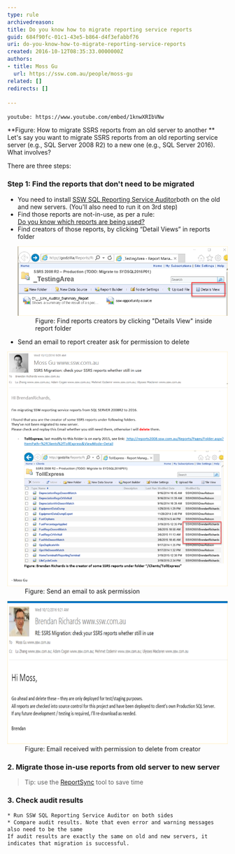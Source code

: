 ```yaml
---
type: rule
archivedreason: 
title: Do you know how to migrate reporting service reports
guid: 684f90fc-01c1-43e5-b864-d4f3efabbf76
uri: do-you-know-how-to-migrate-reporting-service-reports
created: 2016-10-12T08:35:33.0000000Z
authors:
- title: Moss Gu
  url: https://ssw.com.au/people/moss-gu
related: []
redirects: []

---
```


`youtube: https://www.youtube.com/embed/1knwXRIbVNw`
 
 **Figure: How to migrate SSRS reports from an old server to another
** 
Let's say you want to migrate SSRS reports from an old reporting service server (e.g., SQL Server 2008 R2) to a new one (e.g., SQL Server 2016). What involves?

There are three steps:

<!--endintro-->

###  Step 1: Find the reports that don't need to be migrated

* You need to install [SSW SQL Reporting Service Auditor](https://www.ssw.com.au/ssw/SQLReportingServicesAuditor/ "SSW SQL Reporting Service Auditor")both on the old and new servers. (You'll also need to run it on 3rd step)
* Find those reports are not-in-use, as per a rule: <br>      [Do you know which reports are being used?](/Do-you-know-which-reports-are-being-used)
* Find creators of those reports, by clicking “Detail Views” in reports folder<br>      <dl class="image"><dt>
            <img src="detailsview.png" alt="detailsview.png" style="width:750px;">
         </dt><dd>Figure: Find reports creators by clicking "Details View" inside report folder</dd></dl>
* Send an email to report creater ask for permission to delete 
<dl class="image"><dt> 
            <img src="sent.png" alt="sent.png" style="width:750px;"> 
         </dt><dd> Figure:  Send an email to ask permission</dd></dl><dl class="image"><dt> 
            <img src="receive.png" alt="receive.png" style="width:750px;height:327px;"> 
         </dt><dd>Figure: Email received with permission to delete from creator</dd></dl>

### 2. Migrate those in-use reports from old server to new server


> Tip: use the           [ReportSync](https://github.com/dapaxx/reportsync) tool to save time


### 3. Check audit results
    * Run SSW SQL Reporting Service Auditor on both sides
    * Compare audit results. Note that even error and warning messages also need to be the same
    If audit results are exactly the same on old and new servers, it indicates that migration is successful.
